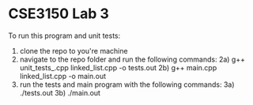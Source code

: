 # CSE3150 Lab 3
To run this program and unit tests: 
  1) clone the repo to you're machine
  2) navigate to the repo folder and run the following commands:
    2a) g++ unit_tests_.cpp linked_list.cpp -o tests.out
    2b) g++ main.cpp linked_list.cpp -o main.out
  3) run the tests and main program with the following commands:
    3a) ./tests.out
    3b) ./main.out
